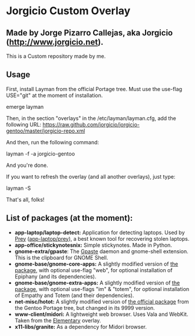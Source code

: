 Jorgicio Custom Overlay
=======================

Made by Jorge Pizarro Callejas, aka Jorgicio (http://www.jorgicio.net).
-----------------------------------------------------------------------

This is a Custom repository made by me.

Usage
-----

First, install Layman from the official Portage tree. Must use the use-flag USE="git" at the moment of installation.

emerge layman

Then, in the section "overlays" in the /etc/layman/layman.cfg, add the following URL:
https://raw.github.com/jorgicio/jorgicio-gentoo/master/jorgicio-repo.xml

And then, run the following command:

layman -f -a jorgicio-gentoo

And you're done.

If you want to refresh the overlay (and all another overlays), just type:

layman -S

That's all, folks!

List of packages (at the moment):
---------------------------------

 * **app-laptop/laptop-detect:** Application for detecting laptops. Used by [Prey](http://preyproject.com) ([app-laptop/prey](https://packages.gentoo.org/package/app-laptop/prey)), a best known tool for recovering stolen laptops.
 * **app-office/stickynotesnix:** Simple stickynotes. Made in Python.
 * **gnome-extra/gpaste**: The [Gpaste](http://www.imagination-land.org/posts/2013-10-22-gpaste-3.2.2-released.html) daemon and gnome-shell extension. This is the clipboard for GNOME Shell.
 * **gnome-base/gnome-core-apps:** A slightly modified version of [the package](https://packages.gentoo.org/package/gnome-base/gnome-core-apps), with optional use-flag "web", for optional installation of Epiphany (and its dependencies).
 * **gnome-base/gnome-extra-apps:** A slightly modified version of [the package](https://packages.gentoo.org/package/gnome-base/gnome-extra-apps), with optional use-flags "im" & "totem", for optional installation of Empathy and Totem (and their dependencies). 
 * **net-misc/hotot:** A slightly modified version of [the official package](https://packages.gentoo.org/package/net-misc/hotot) from the Gentoo Portage tree, but changed in its 9999 version.
 * **www-client/midori:** A lightweight web browser. Uses Vala and WebKit. Taken from the [Elementary](https://github.com/pimvullers/elementary) overlay.
 * **x11-libs/granite:** As a dependency for Midori browser.
